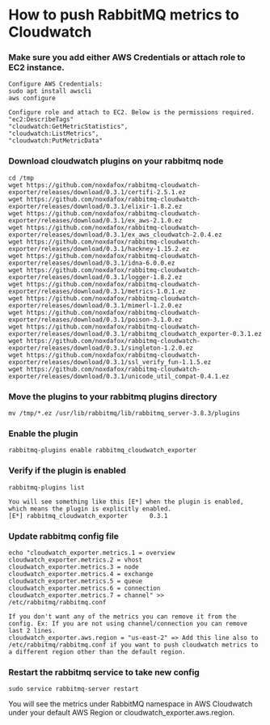 # How to push RabbitMQ metrics to Cloudwatch

### Make sure you add either AWS Credentials or attach role to EC2 instance.
```
Configure AWS Credentials:
sudo apt install awscli
aws configure
```
```
Configure role and attach to EC2. Below is the permissions required.
"ec2:DescribeTags"
"cloudwatch:GetMetricStatistics",
"cloudwatch:ListMetrics",
"cloudwatch:PutMetricData"
```

### Download cloudwatch plugins on your rabbitmq node
```
cd /tmp
wget https://github.com/noxdafox/rabbitmq-cloudwatch-exporter/releases/download/0.3.1/certifi-2.5.1.ez
wget https://github.com/noxdafox/rabbitmq-cloudwatch-exporter/releases/download/0.3.1/elixir-1.8.2.ez
wget https://github.com/noxdafox/rabbitmq-cloudwatch-exporter/releases/download/0.3.1/ex_aws-2.1.0.ez
wget https://github.com/noxdafox/rabbitmq-cloudwatch-exporter/releases/download/0.3.1/ex_aws_cloudwatch-2.0.4.ez
wget https://github.com/noxdafox/rabbitmq-cloudwatch-exporter/releases/download/0.3.1/hackney-1.15.2.ez
wget https://github.com/noxdafox/rabbitmq-cloudwatch-exporter/releases/download/0.3.1/idna-6.0.0.ez
wget https://github.com/noxdafox/rabbitmq-cloudwatch-exporter/releases/download/0.3.1/logger-1.8.2.ez
wget https://github.com/noxdafox/rabbitmq-cloudwatch-exporter/releases/download/0.3.1/metrics-1.0.1.ez
wget https://github.com/noxdafox/rabbitmq-cloudwatch-exporter/releases/download/0.3.1/mimerl-1.2.0.ez
wget https://github.com/noxdafox/rabbitmq-cloudwatch-exporter/releases/download/0.3.1/poison-3.1.0.ez
wget https://github.com/noxdafox/rabbitmq-cloudwatch-exporter/releases/download/0.3.1/rabbitmq_cloudwatch_exporter-0.3.1.ez
wget https://github.com/noxdafox/rabbitmq-cloudwatch-exporter/releases/download/0.3.1/singleton-1.2.0.ez
wget https://github.com/noxdafox/rabbitmq-cloudwatch-exporter/releases/download/0.3.1/ssl_verify_fun-1.1.5.ez
wget https://github.com/noxdafox/rabbitmq-cloudwatch-exporter/releases/download/0.3.1/unicode_util_compat-0.4.1.ez
```
### Move the plugins to your rabbitmq plugins directory
```
mv /tmp/*.ez /usr/lib/rabbitmq/lib/rabbitmq_server-3.8.3/plugins
```
### Enable the plugin
```
rabbitmq-plugins enable rabbitmq_cloudwatch_exporter
```
### Verify if the plugin is enabled
```
rabbitmq-plugins list
```
```
You will see something like this [E*] when the plugin is enabled, which means the plugin is explicitly enabled.
[E*] rabbitmq_cloudwatch_exporter      0.3.1
```
### Update rabbitmq config file
```
echo "cloudwatch_exporter.metrics.1 = overview
cloudwatch_exporter.metrics.2 = vhost
cloudwatch_exporter.metrics.3 = node
cloudwatch_exporter.metrics.4 = exchange
cloudwatch_exporter.metrics.5 = queue
cloudwatch_exporter.metrics.6 = connection
cloudwatch_exporter.metrics.7 = channel" >> /etc/rabbitmq/rabbitmq.conf
```
```
If you don't want any of the metrics you can remove it from the config. Ex: If you are not using channel/connection you can remove last 2 lines.
cloudwatch_exporter.aws.region = "us-east-2" => Add this line also to /etc/rabbitmq/rabbitmq.conf if you want to push cloudwatch metrics to a different region other than the default region.
```
### Restart the rabbitmq service to take new config
```
sudo service rabbitmq-server restart
```

You will see the metrics under RabbitMQ namespace in AWS Cloudwatch under your default AWS Region or cloudwatch_exporter.aws.region.
